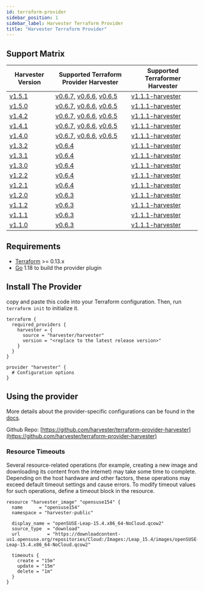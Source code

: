 ```yaml
---
id: terraform-provider
sidebar_position: 1
sidebar_label: Harvester Terraform Provider
title: "Harvester Terraform Provider"
---
```


<head>
  <link rel="canonical" href="https://docs.harvesterhci.io/v1.6/terraform/terraform-provider"/>
</head>

## Support Matrix

| Harvester Version                                                    | Supported Terraform Provider Harvester                                                  | Supported Terraformer Harvester                                                            |
|----------------------------------------------------------------------|-----------------------------------------------------------------------------------------| ------------------------------------------------------------------------------------------ |
| [v1.5.1](https://github.com/harvester/harvester/releases/tag/v1.5.1) | [v0.6.7](https://github.com/harvester/terraform-provider-harvester/releases/tag/v0.6.7), [v0.6.6](https://github.com/harvester/terraform-provider-harvester/releases/tag/v0.6.6), [v0.6.5](https://github.com/harvester/terraform-provider-harvester/releases/tag/v0.6.5) | [v1.1.1-harvester](https://github.com/harvester/terraformer/releases/tag/v1.1.1-harvester) |
| [v1.5.0](https://github.com/harvester/harvester/releases/tag/v1.5.0) | [v0.6.7](https://github.com/harvester/terraform-provider-harvester/releases/tag/v0.6.7), [v0.6.6](https://github.com/harvester/terraform-provider-harvester/releases/tag/v0.6.6), [v0.6.5](https://github.com/harvester/terraform-provider-harvester/releases/tag/v0.6.5) | [v1.1.1-harvester](https://github.com/harvester/terraformer/releases/tag/v1.1.1-harvester) |
| [v1.4.2](https://github.com/harvester/harvester/releases/tag/v1.4.2) | [v0.6.7](https://github.com/harvester/terraform-provider-harvester/releases/tag/v0.6.7), [v0.6.6](https://github.com/harvester/terraform-provider-harvester/releases/tag/v0.6.6), [v0.6.5](https://github.com/harvester/terraform-provider-harvester/releases/tag/v0.6.5) | [v1.1.1-harvester](https://github.com/harvester/terraformer/releases/tag/v1.1.1-harvester) |
| [v1.4.1](https://github.com/harvester/harvester/releases/tag/v1.4.1) | [v0.6.7](https://github.com/harvester/terraform-provider-harvester/releases/tag/v0.6.7), [v0.6.6](https://github.com/harvester/terraform-provider-harvester/releases/tag/v0.6.6), [v0.6.5](https://github.com/harvester/terraform-provider-harvester/releases/tag/v0.6.5) | [v1.1.1-harvester](https://github.com/harvester/terraformer/releases/tag/v1.1.1-harvester) |
| [v1.4.0](https://github.com/harvester/harvester/releases/tag/v1.4.0) | [v0.6.7](https://github.com/harvester/terraform-provider-harvester/releases/tag/v0.6.7), [v0.6.6](https://github.com/harvester/terraform-provider-harvester/releases/tag/v0.6.6), [v0.6.5](https://github.com/harvester/terraform-provider-harvester/releases/tag/v0.6.5) | [v1.1.1-harvester](https://github.com/harvester/terraformer/releases/tag/v1.1.1-harvester) |
| [v1.3.2](https://github.com/harvester/harvester/releases/tag/v1.3.2) | [v0.6.4](https://github.com/harvester/terraform-provider-harvester/releases/tag/v0.6.4) | [v1.1.1-harvester](https://github.com/harvester/terraformer/releases/tag/v1.1.1-harvester) |
| [v1.3.1](https://github.com/harvester/harvester/releases/tag/v1.3.1) | [v0.6.4](https://github.com/harvester/terraform-provider-harvester/releases/tag/v0.6.4) | [v1.1.1-harvester](https://github.com/harvester/terraformer/releases/tag/v1.1.1-harvester) |
| [v1.3.0](https://github.com/harvester/harvester/releases/tag/v1.3.0) | [v0.6.4](https://github.com/harvester/terraform-provider-harvester/releases/tag/v0.6.4) | [v1.1.1-harvester](https://github.com/harvester/terraformer/releases/tag/v1.1.1-harvester) |
| [v1.2.2](https://github.com/harvester/harvester/releases/tag/v1.2.2) | [v0.6.4](https://github.com/harvester/terraform-provider-harvester/releases/tag/v0.6.4) | [v1.1.1-harvester](https://github.com/harvester/terraformer/releases/tag/v1.1.1-harvester) |
| [v1.2.1](https://github.com/harvester/harvester/releases/tag/v1.2.1) | [v0.6.4](https://github.com/harvester/terraform-provider-harvester/releases/tag/v0.6.4) | [v1.1.1-harvester](https://github.com/harvester/terraformer/releases/tag/v1.1.1-harvester) |
| [v1.2.0](https://github.com/harvester/harvester/releases/tag/v1.2.0) | [v0.6.3](https://github.com/harvester/terraform-provider-harvester/releases/tag/v0.6.3) | [v1.1.1-harvester](https://github.com/harvester/terraformer/releases/tag/v1.1.1-harvester) |
| [v1.1.2](https://github.com/harvester/harvester/releases/tag/v1.1.2) | [v0.6.3](https://github.com/harvester/terraform-provider-harvester/releases/tag/v0.6.3) | [v1.1.1-harvester](https://github.com/harvester/terraformer/releases/tag/v1.1.1-harvester) |
| [v1.1.1](https://github.com/harvester/harvester/releases/tag/v1.1.1) | [v0.6.3](https://github.com/harvester/terraform-provider-harvester/releases/tag/v0.6.3) | [v1.1.1-harvester](https://github.com/harvester/terraformer/releases/tag/v1.1.1-harvester) |
| [v1.1.0](https://github.com/harvester/harvester/releases/tag/v1.1.0) | [v0.6.3](https://github.com/harvester/terraform-provider-harvester/releases/tag/v0.6.3) | [v1.1.1-harvester](https://github.com/harvester/terraformer/releases/tag/v1.1.1-harvester) |

## Requirements

- [Terraform](https://www.terraform.io/downloads.html) >= 0.13.x
- [Go](https://go.dev/doc/install) 1.18 to build the provider plugin

## Install The Provider

copy and paste this code into your Terraform configuration. Then, run `terraform init` to initialize it.
```hcl
terraform {
  required_providers {
    harvester = {
      source = "harvester/harvester"
      version = "<replace to the latest release version>"
    }
  }
}

provider "harvester" {
  # Configuration options
}
```

## Using the provider

More details about the provider-specific configurations can be found in the [docs](https://registry.terraform.io/providers/harvester/harvester/latest/docs).

Github Repo: [https://github.com/harvester/terraform-provider-harvester](https://github.com/harvester/terraform-provider-harvester)

### Resource Timeouts

Several resource-related operations (for example, creating a new image and
downloading its content from the internet) may take some time to complete.
Depending on the host hardware and other factors, these operations may exceed
default timeout settings and cause errors. To modify timeout values for such
operations, define a timeout block in the resource.

```hcl
resource "harvester_image" "opensuse154" {
  name      = "opensuse154"
  namespace = "harvester-public"

  display_name = "openSUSE-Leap-15.4.x86_64-NoCloud.qcow2"
  source_type  = "download"
  url          = "https://downloadcontent-us1.opensuse.org/repositories/Cloud:/Images:/Leap_15.4/images/openSUSE-Leap-15.4.x86_64-NoCloud.qcow2"

  timeouts {
    create = "15m"
    update = "15m"
    delete = "1m"
  }
}
```
